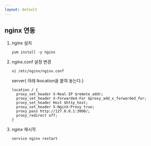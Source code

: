 ```yaml
---
layout: default 
---
```


## nginx 연동
1. nginx 설치 
    ```
    yum install -y nginx 
    ```
2. nginx.conf 설정 변경
    ```
    vi /etc/nginx/nginx.conf
    ```     

    server{ 아래 lkocation을 붙여 놓는다.}
    ```
    location / {
      proxy_set_header X-Real-IP $remote_addr;
      proxy_set_header X-Forwarded-For $proxy_add_x_forwarded_for;
      proxy_set_header Host $http_host;
      proxy_set_header X-NginX-Proxy true;
      proxy_pass http://127.0.0.1:3000/;
      proxy_redirect off;
    }
    ```
3. nginx 재시작
    ```
    service nginx restart 
    ```
    